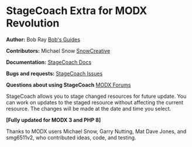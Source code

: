 StageCoach Extra for MODX Revolution
=======================================


**Author:** Bob Ray [Bob's Guides](https://bobsguides.com)

**Contributors:** Michael Snow [SnowCreative](https://snowcreative.com/)

**Documentation:** [StageCoach Docs](https://bobsguides.com/stagecoach-tutorial.html)

**Bugs and requests:** [StageCoach Issues](https://github.com/BobRay/StageCoach/issues)

**Questions about using StageCoach** [MODX Forums](https://forums.modx.com)

StageCoach allows you to stage changed resources for future update. You can work on updates to the staged resource without affecting the current resource. The changes will be made at the date and time you select.

**[Fully updated for MODX 3 and PHP 8]**

Thanks to MODX users Michael Snow, Garry Nutting, Mat Dave Jones, and  smg6511v2, who contributed ideas, code, and testing.
